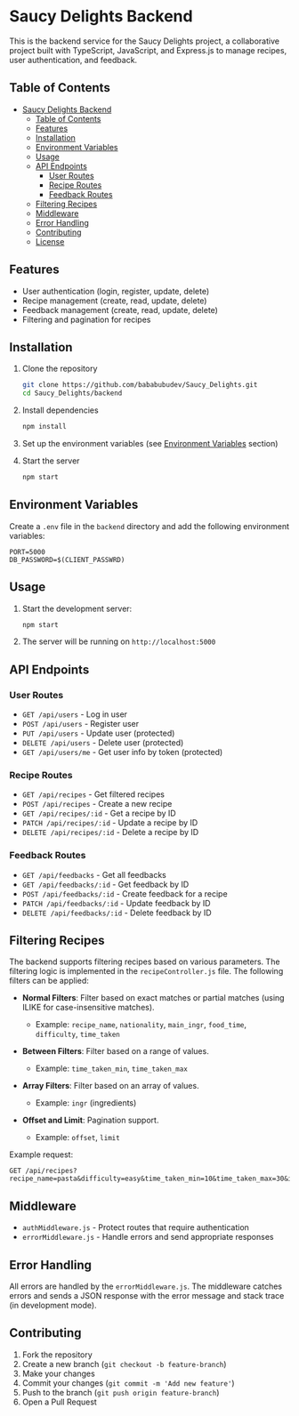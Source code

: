 # Saucy Delights Backend

This is the backend service for the Saucy Delights project, a collaborative project built with TypeScript, JavaScript, and Express.js to manage recipes, user authentication, and feedback.

## Table of Contents

- [Saucy Delights Backend](#saucy-delights-backend)
  - [Table of Contents](#table-of-contents)
  - [Features](#features)
  - [Installation](#installation)
  - [Environment Variables](#environment-variables)
  - [Usage](#usage)
  - [API Endpoints](#api-endpoints)
    - [User Routes](#user-routes)
    - [Recipe Routes](#recipe-routes)
    - [Feedback Routes](#feedback-routes)
  - [Filtering Recipes](#filtering-recipes)
  - [Middleware](#middleware)
  - [Error Handling](#error-handling)
  - [Contributing](#contributing)
  - [License](#license)

## Features

- User authentication (login, register, update, delete)
- Recipe management (create, read, update, delete)
- Feedback management (create, read, update, delete)
- Filtering and pagination for recipes

## Installation

1. Clone the repository
   ```bash
   git clone https://github.com/bababubudev/Saucy_Delights.git
   cd Saucy_Delights/backend
   ```

2. Install dependencies
   ```bash
   npm install
   ```

3. Set up the environment variables (see [Environment Variables](#environment-variables) section)

4. Start the server
   ```bash
   npm start
   ```

## Environment Variables

Create a `.env` file in the `backend` directory and add the following environment variables:

```
PORT=5000
DB_PASSWORD=$(CLIENT_PASSWRD)
```

## Usage

1. Start the development server:
   ```bash
   npm start
   ```

2. The server will be running on `http://localhost:5000`

## API Endpoints

### User Routes

- `GET /api/users` - Log in user
- `POST /api/users` - Register user
- `PUT /api/users` - Update user (protected)
- `DELETE /api/users` - Delete user (protected)
- `GET /api/users/me` - Get user info by token (protected)

### Recipe Routes

- `GET /api/recipes` - Get filtered recipes
- `POST /api/recipes` - Create a new recipe
- `GET /api/recipes/:id` - Get a recipe by ID
- `PATCH /api/recipes/:id` - Update a recipe by ID
- `DELETE /api/recipes/:id` - Delete a recipe by ID

### Feedback Routes

- `GET /api/feedbacks` - Get all feedbacks
- `GET /api/feedbacks/:id` - Get feedback by ID
- `POST /api/feedbacks/:id` - Create feedback for a recipe
- `PATCH /api/feedbacks/:id` - Update feedback by ID
- `DELETE /api/feedbacks/:id` - Delete feedback by ID

## Filtering Recipes

The backend supports filtering recipes based on various parameters. The filtering logic is implemented in the `recipeController.js` file. The following filters can be applied:

- **Normal Filters**: Filter based on exact matches or partial matches (using ILIKE for case-insensitive matches).
  - Example: `recipe_name`, `nationality`, `main_ingr`, `food_time`, `difficulty`, `time_taken`

- **Between Filters**: Filter based on a range of values.
  - Example: `time_taken_min`, `time_taken_max`

- **Array Filters**: Filter based on an array of values.
  - Example: `ingr` (ingredients)

- **Offset and Limit**: Pagination support.
  - Example: `offset`, `limit`

Example request:
```
GET /api/recipes?recipe_name=pasta&difficulty=easy&time_taken_min=10&time_taken_max=30&ingr=tomato,cheese&offset=0&limit=10
```

## Middleware

- `authMiddleware.js` - Protect routes that require authentication
- `errorMiddleware.js` - Handle errors and send appropriate responses

## Error Handling

All errors are handled by the `errorMiddleware.js`. The middleware catches errors and sends a JSON response with the error message and stack trace (in development mode).

## Contributing

1. Fork the repository
2. Create a new branch (`git checkout -b feature-branch`)
3. Make your changes
4. Commit your changes (`git commit -m 'Add new feature'`)
5. Push to the branch (`git push origin feature-branch`)
6. Open a Pull Request

